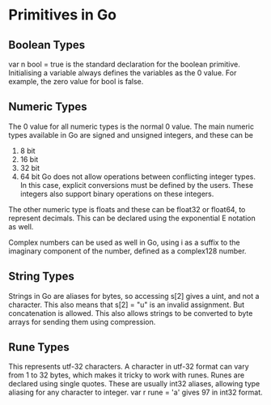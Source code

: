 # Primitives in Go

## Boolean Types

var n bool = true is the standard declaration for the boolean primitive.
Initialising a variable always defines the variables as the 0 value. For example, the zero value for bool is false.

## Numeric Types

The 0 value for all numeric types is the normal 0 value.
The main numeric types available in Go are signed and unsigned integers, and these can be

1. 8 bit
2. 16 bit
3. 32 bit
4. 64 bit
Go does not allow operations between conflicting integer types. In this case, explicit conversions must be defined by the users.
These integers also support binary operations on these integers.

The other numeric type is floats and these can be float32 or float64, to represent decimals. This can be declared using the exponential E notation as well.

Complex numbers can be used as well in Go, using i as a suffix to the imaginary component of the number, defined as a complex128 number.

## String Types

Strings in Go are aliases for bytes, so accessing s[2] gives a uint, and not a character. This also means that s[2] = "u" is an invalid assignment. But concatenation is allowed. This also allows strings to be converted to byte arrays for sending them using compression. 

## Rune Types

This represents utf-32 characters. A character in utf-32 format can vary from 1 to 32 bytes, which makes it tricky to work with runes. Runes are declared using single quotes. These are usually int32 aliases, allowing type aliasing for any character to integer.
var r rune = 'a' gives 97 in int32 format.
